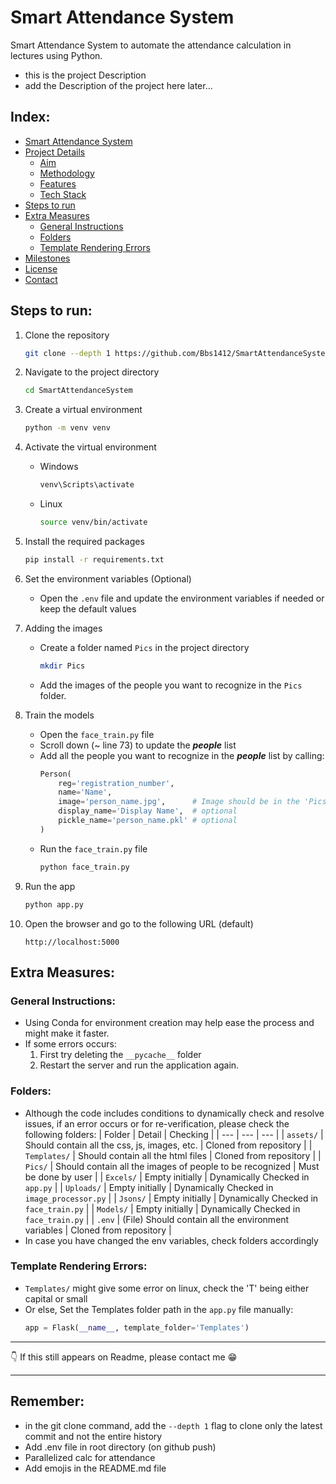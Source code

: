 # Smart Attendance System
Smart Attendance System to automate the attendance calculation in lectures using Python.
- this is the project Description
- add the Description of the project here later...


## Index:
- [Smart Attendance System](#smart-attendance-system)
- [Project Details](#project-details)
    - [Aim](#aim)
    - [Methodology](#methodology)
    - [Features](#features)
    - [Tech Stack](#tech-stack)
- [Steps to run](#steps-to-run)
- [Extra Measures](#extra-measures)
    - [General Instructions](#general-instructions)
    - [Folders](#folders)
    - [Template Rendering Errors](#template-rendering-errors)
- [Milestones](#milestones)
- [License](#license)
- [Contact](#contact)


## Steps to run:

1. Clone the repository
    ```bash
    git clone --depth 1 https://github.com/Bbs1412/SmartAttendanceSystem
    ```
    
1. Navigate to the project directory
    ```bash
    cd SmartAttendanceSystem
    ```

1. Create a virtual environment
    ```bash
    python -m venv venv
    ```

1. Activate the virtual environment
    - Windows
        ```bash
        venv\Scripts\activate
        ```
    - Linux
        ```bash
        source venv/bin/activate
        ```

1. Install the required packages
    ```bash
    pip install -r requirements.txt
    ```

1. Set the environment variables (Optional)
    - Open the `.env` file and update the environment variables if needed or keep the default values

1. Adding the images
    - Create a folder named `Pics` in the project directory
        ```bash
        mkdir Pics
        ```
    - Add the images of the people you want to recognize in the `Pics` folder.
    
1. Train the models
    - Open the `face_train.py` file
    - Scroll down (~ line 73) to update the ***people*** list
    - Add all the people you want to recognize in the ***people*** list by calling:
        ```Python
        Person(
            reg='registration_number',
            name='Name',
            image='person_name.jpg',      # Image should be in the 'Pics' folder
            display_name='Display Name',  # optional
            pickle_name='person_name.pkl' # optional
        )
        ```
    - Run the `face_train.py` file
        ```bash
        python face_train.py
        ```

1. Run the app
    ```bash
    python app.py
    ```

1. Open the browser and go to the following URL (default)
    ```URL
    http://localhost:5000
    ```

## Extra Measures:

### General Instructions:
- Using Conda for environment creation may help ease the process and might make it faster.
- If some errors occurs:
    1. First try deleting the `__pycache__` folder
    1. Restart the server and run the application again.

### Folders:
- Although the code includes conditions to dynamically check and resolve issues, if an error occurs or for re-verification, please check the following folders:
    | Folder | Detail | Checking |
    | --- | --- | --- |
    | `assets/` | Should contain all the css, js, images, etc. | Cloned from repository |
    | `Templates/` | Should contain all the html files | Cloned from repository |
    | `Pics/` | Should contain all the images of people to be recognized | Must be done by user |
    | `Excels/` | Empty initially | Dynamically Checked in `app.py` |
    | `Uploads/` | Empty initially | Dynamically Checked in `image_processor.py` |
    | `Jsons/` | Empty initially | Dynamically Checked in `face_train.py` |
    | `Models/` | Empty initially | Dynamically Checked in `face_train.py` |
    | `.env` | (File) Should contain all the environment variables | Cloned from repository |
- In case you have changed the env variables, check folders accordingly

### Template Rendering Errors:
- `Templates/` might give some error on linux, check the 'T' being either capital or small
- Or else, Set the Templates folder path in the `app.py` file manually:
    ```Python
    app = Flask(__name__, template_folder='Templates')
    ```


---

👇 If this still appears on Readme, please contact me 😁

---
 
## Remember:
- in the git clone command, add the `--depth 1` flag to clone only the latest commit and not the entire history
- Add .env file in root directory (on github push)
- Parallelized calc for attendance
- Add emojis in the README.md file